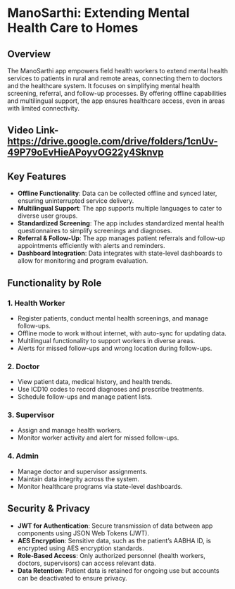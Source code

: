 
# **ManoSarthi: Extending Mental Health Care to Homes**

## **Overview**

The ManoSarthi app empowers field health workers to extend mental health services to patients in rural and remote areas, connecting them to doctors and the healthcare system. It focuses on simplifying mental health screening, referral, and follow-up processes. By offering offline capabilities and multilingual support, the app ensures healthcare access, even in areas with limited connectivity.

## **Video Link**- https://drive.google.com/drive/folders/1cnUv-49P79oEvHieAPoyvOG22y4Sknvp

## **Key Features**

- **Offline Functionality**: Data can be collected offline and synced later, ensuring uninterrupted service delivery.
- **Multilingual Support**: The app supports multiple languages to cater to diverse user groups.
- **Standardized Screening**: The app includes standardized mental health questionnaires to simplify screenings and diagnoses.
- **Referral & Follow-Up**: The app manages patient referrals and follow-up appointments efficiently with alerts and reminders.
- **Dashboard Integration**: Data integrates with state-level dashboards to allow for monitoring and program evaluation.

## **Functionality by Role**

### **1. Health Worker**
- Register patients, conduct mental health screenings, and manage follow-ups.
- Offline mode to work without internet, with auto-sync for updating data.
- Multilingual functionality to support workers in diverse areas.
- Alerts for missed follow-ups and wrong location during follow-ups.

### **2. Doctor**
- View patient data, medical history, and health trends.
- Use ICD10 codes to record diagnoses and prescribe treatments.
- Schedule follow-ups and manage patient lists.
  
### **3. Supervisor**
- Assign and manage health workers.
- Monitor worker activity and alert for missed follow-ups.
  
### **4. Admin**
- Manage doctor and supervisor assignments.
- Maintain data integrity across the system.
- Monitor healthcare programs via state-level dashboards.

## **Security & Privacy**

- **JWT for Authentication**: Secure transmission of data between app components using JSON Web Tokens (JWT).
- **AES Encryption**: Sensitive data, such as the patient’s AABHA ID, is encrypted using AES encryption standards.
- **Role-Based Access**: Only authorized personnel (health workers, doctors, supervisors) can access relevant data.
- **Data Retention**: Patient data is retained for ongoing use but accounts can be deactivated to ensure privacy.
